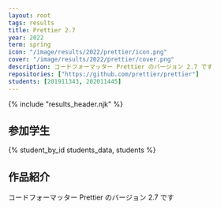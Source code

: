 ```yaml
---
layout: root
tags: results
title: Prettier 2.7
year: 2022
term: spring
icon: "/image/results/2022/prettier/icon.png"
cover: "/image/results/2022/prettier/cover.png"
description: コードフォーマッター Prettier のバージョン 2.7 です
repositories: ["https://github.com/prettier/prettier"]
students: [201911343, 202011445]
---
```


{% include "results_header.njk" %}

## 参加学生

{% student_by_id students_data, students %}

## 作品紹介

コードフォーマッター Prettier のバージョン 2.7 です
